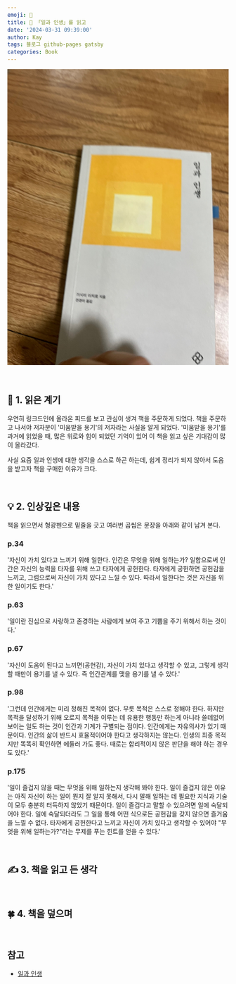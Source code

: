 ```yaml
---
emoji: 📕
title: 📕 「일과 인생」를 읽고
date: '2024-03-31 09:39:00'
author: Kay
tags: 블로그 github-pages gatsby
categories: Book
---
```


![book](book-1.jpeg)

<br>

## 🌈 1. 읽은 계기

우연히 링크드인에 올라온 피드를 보고 관심이 생겨 책을 주문하게 되었다. 책을 주문하고 나서야 저자분이 '미움받을 용기'의 저자라는 사실을 알게 되었다.
'미움받을 용기'를 과거에 읽었을 때, 많은 위로와 힘이 되었던 기억이 있어 이 책을 읽고 싶은 기대감이 많이 올라갔다.

사실 요즘 일과 인생에 대한 생각을 스스로 하곤 하는데, 쉽게 정리가 되지 않아서 도움을 받고자 책을 구매한 이유가 크다.

<br>

## 💡 2. 인상깊은 내용

책을 읽으면서 형광펜으로 밑줄을 긋고 여러번 곱씹은 문장을 아래와 같이 남겨 본다.

### p.34

'자신이 가치 있다고 느끼기 위해 일한다. 인간은 무엇을 위해 일하는가? 일함으로써 인간은 자신의 능력을 타자를 위해 쓰고 타자에게 공헌한다. 타자에게 공헌하면 공헌감을 느끼고, 그럼으로써 자신이 가치 있다고 느낄 수 있다.
따라서 일한다는 것은 자신을 위한 일이기도 한다.'

### p.63

'일이란 진심으로 사랑하고 존경하는 사람에게 보여 주고 기쁨을 주기 위해서 하는 것이다.'

### p.67

'자신이 도움이 된다고 느끼면(공헌감), 자신이 가치 있다고 생각할 수 있고, 그렇게 생각할 때만이 용기를 낼 수 있다. 즉 인간관계를 맺을 용기를 낼 수 있다.'

### p.98

'그런데 인간에게는 미리 정해진 목적이 없다. 무릇 목적은 스스로 정해야 한다. 하지만 목적을 달성하기 위해 오로지 목적을 이루는 데 유용한 행동만 하는게 아니라 쓸데없어 보이는 일도 하는 것이 인간과 기계가 구별되는 점이다.
인간에게는 자유의사가 있기 때문이다. 인간의 삶이 반드시 효율적이어야 한다고 생각하지는 않는다. 인생의 최종 목적지만 똑똑히 확인하면 에둘러 가도 좋다. 때로는 합리적이지 않은 판단을 해야 하는 경우도 있다.'

### p.175

'일이 즐겁지 않을 때는 무엇을 위해 일하는지 생각해 봐야 한다. 일이 즐겁지 않은 이유는 아직 자신이 하는 일이 뭔지 잘 알지 못해서, 다시 말해 일하는 데 필요한 지식과 기술이 모두 충분히 터득하지 않았기 때문이다.
일이 즐겁다고 말할 수 있으려면 일에 숙달되어야 한다. 일에 숙달되더라도 그 일을 통해 어떤 식으로든 공헌감을 갖지 않으면 즐거움을 느낄 수 없다. 타자에게 공헌한다고 느끼고 자신이 가치 있다고 생각할 수 있어야 "무엇을 위해 일하는가?"라는 무제를 푸는 힌트를 얻을 수 있다.'

<br>

## ✍️ 3. 책을 읽고 든 생각

<br>

## 🍀 4. 책을 덮으며

<br>

## 참고

- [일과 인생](https://m.yes24.com/Goods/Detail/122944890)

```toc

```

